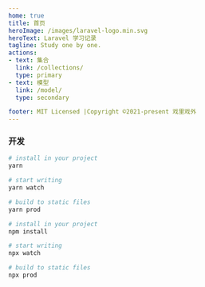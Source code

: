 ```yaml
---
home: true
title: 首页
heroImage: /images/laravel-logo.min.svg
heroText: Laravel 学习记录
tagline: Study one by one.
actions:
- text: 集合
  link: /collections/
  type: primary
- text: 模型
  link: /model/
  type: secondary

footer: MIT Licensed |Copyright ©2021-present 戏里戏外
---
```


### 开发

<CodeGroup>
  <CodeGroupItem title="YARN" active>

```bash
# install in your project
yarn

# start writing
yarn watch

# build to static files
yarn prod
```

  </CodeGroupItem>

  <CodeGroupItem title="NPM">

```bash
# install in your project
npm install

# start writing
npx watch

# build to static files
npx prod
```

  </CodeGroupItem>
</CodeGroup>

